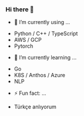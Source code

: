 ### Hi there 👋

- 🔭 I’m currently using ...
* Python / C++ / TypeScript
* AWS / GCP
* Pytorch

- 🌱 I’m currently learning ...
* Go
* K8S / Anthos / Azure
* NLP

- ⚡ Fun fact: ...
* Türkçe anlıyorum

<!--
**wonhyeongseo/wonhyeongseo** is a ✨ _special_ ✨ repository because its `README.md` (this file) appears on your GitHub profile.

Here are some ideas to get you started:

- 🔭 I’m currently working on ...
- 🌱 I’m currently learning ...
- 👯 I’m looking to collaborate on ...
- 🤔 I’m looking for help with ...
- 💬 Ask me about ...
- 📫 How to reach me: ...
- 😄 Pronouns: ...
- ⚡ Fun fact: ...
-->

